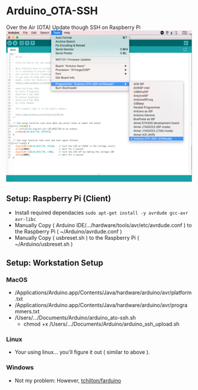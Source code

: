 # Arduino_OTA-SSH
Over the Air (OTA) Update though SSH on Raspberry Pi
![Screenshoot](https://github.com/AustinSaintAubin/Arduino_OTA-SSH/blob/master/Screen%20Shot.png)

## Setup: Raspberry Pi (Client)
 - Install required dependacies ``` sudo apt-get install -y avrdude gcc-avr avr-libc ```
 - Manually Copy ( Arduino IDE/.../hardware/tools/avr/etc/avrdude.conf ) to the Raspberry Pi ( ~/Arduino/avrdude.conf )
 - Manually Copy ( usbreset.sh ) to the Raspberry Pi ( ~/Arduino/usbreset.sh )

## Setup: Workstation Setup

### MacOS
 - /Applications/Arduino.app/Contents/Java/hardware/arduino/avr/platform.txt 
 - /Applications/Arduino.app/Contents/Java/hardware/arduino/avr/programmers.txt
 - /Users/.../Documents/Arduino/arduino_ato-ssh.sh
 	- chmod +x /Users/.../Documents/Arduino/arduino_ssh_upload.sh

### Linux
 - Your using linux... you'll figure it out ( similar to above ).

### Windows
 - Not my problem: However, [tchilton/farduino](https://github.com/tchilton/farduino)
